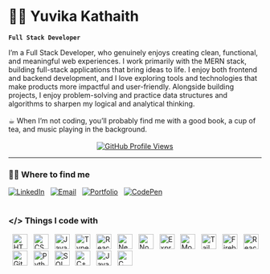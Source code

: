 # 🧗‍♀️ Yuvika Kathaith

**`Full Stack Developer`**


<div>
  I’m a Full Stack Developer, who genuinely enjoys creating clean, functional, and meaningful web experiences. I work primarily with the MERN stack, building full-stack applications that bring ideas to life. I     enjoy both frontend and backend development, and I love exploring tools and technologies that make products more impactful and user-friendly. Alongside building projects, I enjoy problem-solving and practice data structures and algorithms to sharpen my logical and analytical thinking.  
<br/><br/>
☕︎ When I’m not coding, you’ll probably find me with a good book, a cup of tea, and music playing in the background.
</div>
<br/>
<!--views profile -->
<div align="center">
  <a href="https://github.com/yuvikaKathaith">
    <img alt="GitHub Profile Views" title="GitHub Profile Views" src="https://komarev.com/ghpvc/?username=yuvikaKathaith&label=PROFILE%20VIEWS&color=C79600&style=for-the-badge&labelColor=9A6F00" />
  </a>
</div>

<!-- social links -->
---
### ⛓️‍💥 Where to find me
[![LinkedIn](https://img.shields.io/badge/LinkedIn-blue?style=for-the-badge&logo=linkedin)](https://www.linkedin.com/in/yuvika-kathaith-21661b258/)
&nbsp;
[![Email](https://img.shields.io/badge/Email-red?style=for-the-badge&logo=gmail&logoColor=white)](https://mail.google.com/mail/u/0/?to=yuvikakathaith03@gmail.com&fs=1&tf=cm)
&nbsp;
[![Portfolio](https://img.shields.io/badge/Portfolio-000000?style=for-the-badge&logo=firefox)](https://yuvikakathaith.vercel.app/)
&nbsp;
[![CodePen](https://img.shields.io/badge/CodePen-ffffff?style=for-the-badge&logo=codepen&logoColor=black)](https://codepen.io/Yuvika-Kathaith)

#

<!-- Skills -->
### </> Things I code with
&nbsp;
<img alt="HTML" width="30px" src="https://cdn.jsdelivr.net/gh/devicons/devicon/icons/html5/html5-plain.svg" />
&nbsp;
<img alt="CSS" width="30px" src="https://cdn.jsdelivr.net/gh/devicons/devicon/icons/css3/css3-plain.svg" />
&nbsp;
<img alt="JavaScript" width="30px" src="https://cdn.jsdelivr.net/gh/devicons/devicon/icons/javascript/javascript-plain.svg" />
&nbsp;
<img alt="TypeScript" width="30px" src="https://cdn.jsdelivr.net/gh/devicons/devicon/icons/typescript/typescript-plain.svg" />
&nbsp;
<img alt="React" width="30px" src="https://cdn.jsdelivr.net/gh/devicons/devicon/icons/react/react-original.svg" />
&nbsp;
<img alt="Next.js" width="30px" src="https://cdn.jsdelivr.net/gh/devicons/devicon/icons/nextjs/nextjs-original.svg" />
&nbsp;
<img alt="Node.js" width="30px" src="https://cdn.jsdelivr.net/gh/devicons/devicon/icons/nodejs/nodejs-original.svg" />
&nbsp;
<img alt="Express.js" width="30px" src="https://cdn.jsdelivr.net/gh/devicons/devicon/icons/express/express-original.svg" />
&nbsp;
<img alt="MongoDB" width="30px" src="https://cdn.jsdelivr.net/gh/devicons/devicon/icons/mongodb/mongodb-original.svg" />
&nbsp;
<img alt="Tailwind CSS" width="30px" src="https://www.vectorlogo.zone/logos/tailwindcss/tailwindcss-icon.svg" />
&nbsp;
<img alt="Firebase" width="30px" src="https://cdn.jsdelivr.net/gh/devicons/devicon/icons/firebase/firebase-plain.svg" />
&nbsp;
<img alt="React Router" width="30px" src="https://reactrouter.com/favicon-light.png" />
&nbsp;
<img alt="Git" width="30px" src="https://cdn.jsdelivr.net/gh/devicons/devicon/icons/git/git-original.svg" />
&nbsp;
<img alt="Python" width="30px" src="https://cdn.jsdelivr.net/gh/devicons/devicon/icons/python/python-original.svg" />
&nbsp;
<img alt="SQL" width="30px" src="https://cdn.jsdelivr.net/gh/devicons/devicon/icons/mysql/mysql-original.svg" />
&nbsp;
<img alt="C++" width="30px" src="https://cdn.jsdelivr.net/gh/devicons/devicon/icons/cplusplus/cplusplus-line.svg" />
&nbsp;
<img alt="Java" width="30px" src="https://cdn.jsdelivr.net/gh/devicons/devicon/icons/java/java-original.svg" />
&nbsp;
<img alt="C" width="30px" src="https://cdn.jsdelivr.net/gh/devicons/devicon/icons/c/c-original.svg" />
<br/>

<div align="center">

<!-- Stats -->
#

